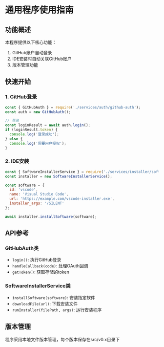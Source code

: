 # 通用程序使用指南

## 功能概述
本程序提供以下核心功能：
1. GitHub账户自动登录
2. IDE安装时自动关联GitHub账户
3. 版本管理功能

## 快速开始

### 1. GitHub登录
```javascript
const { GitHubAuth } = require('./services/auth/github-auth');
const auth = new GitHubAuth();

// 登录
const loginResult = await auth.login();
if (loginResult.token) {
  console.log('登录成功');
} else {
  console.log('需要用户授权');
}
```

### 2. IDE安装
```javascript
const { SoftwareInstallerService } = require('./services/installer/software-installer');
const installer = new SoftwareInstallerService();

const software = {
  id: 'vscode',
  name: 'Visual Studio Code',
  url: 'https://example.com/vscode-installer.exe',
  installer_args: '/SILENT'
};

await installer.installSoftware(software);
```

## API参考

### GitHubAuth类
- `login()`: 执行GitHub登录
- `handleCallback(code)`: 处理OAuth回调
- `getToken()`: 获取存储的token

### SoftwareInstallerService类
- `installSoftware(software)`: 安装指定软件
- `downloadFile(url)`: 下载安装文件
- `runInstaller(filePath, args)`: 运行安装程序

## 版本管理
程序采用本地文件版本管理，每个版本保存在src/v0.x目录下
